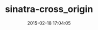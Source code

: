 ---
layout: post
title:  "sinatra-cross_origin"
repo:   "britg/sinatra-cross_origin"
date:   2015-02-18 17:04:05
gemurl: http://github.com/britg/sinatra-cross_origin
---